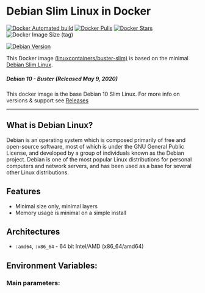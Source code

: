 # Debian Slim Linux in Docker

[![Docker Automated build](https://img.shields.io/docker/automated/linuxcontainers/buster-slim.svg?style=for-the-badge&logo=docker)](https://hub.docker.com/r/linuxcontainers/buster-slim/)
[![Docker Pulls](https://img.shields.io/docker/pulls/linuxcontainers/buster-slim.svg?style=for-the-badge&logo=docker)](https://hub.docker.com/r/linuxcontainers/buster-slim/)
[![Docker Stars](https://img.shields.io/docker/stars/linuxcontainers/buster-slim.svg?style=for-the-badge&logo=docker)](https://hub.docker.com/r/linuxcontainers/buster-slim/)
![Docker Image Size (tag)](https://img.shields.io/docker/image-size/linuxcontainers/buster-slim/latest?logo=docker&style=for-the-badge)

[![Debian Version](https://img.shields.io/badge/Debian%20version-10.8-green.svg?style=for-the-badge)](https://buster-slimlinux.org/)

This Docker image [(linuxcontainers/buster-slim)](https://hub.docker.com/r/linuxcontainers/buster-slim/) is based on the minimal [Debian Slim Linux](https://hub.docker.com/_/debian).

##### Debian 10 - Buster (Released May 9, 2020)


This docker image is the base Debian 10 Slim Linux. For more info on versions & support see [Releases](https://wiki.debian.org/DebianStable)

----

## What is Debian Linux?
Debian is an operating system which is composed primarily of free and open-source software, most of which is under the GNU General Public License, and developed by a group of individuals known as the Debian project. Debian is one of the most popular Linux distributions for personal computers and network servers, and has been used as a base for several other Linux distributions.

## Features

* Minimal size only, minimal layers
* Memory usage is minimal on a simple install

## Architectures

* ```:amd64```, ```:x86_64``` - 64 bit Intel/AMD (x86_64/amd64)

## Environment Variables:

### Main parameters:
